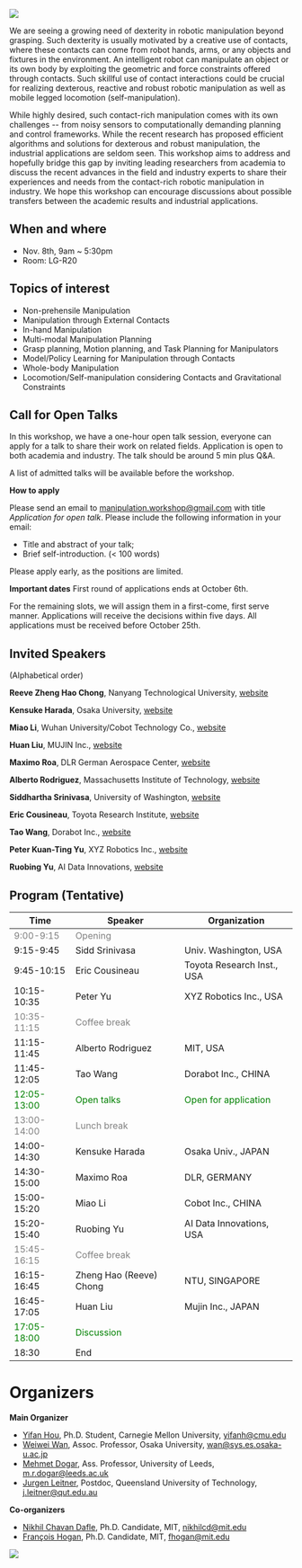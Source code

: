 ![]({{site.url}}/assets/img/teaser.PNG)

We are seeing a growing need of dexterity in robotic manipulation beyond grasping. Such dexterity is usually motivated by a creative use of contacts, where these contacts can come from robot hands, arms, or any objects and fixtures in the environment. An intelligent robot can manipulate an object or its own body by exploiting the geometric and force constraints offered through contacts. Such skillful use of contact interactions could  be crucial for realizing dexterous, reactive and robust robotic manipulation as well as mobile legged locomotion (self-manipulation).

While highly desired, such contact-rich manipulation comes with its own challenges -- from noisy sensors to computationally demanding planning and control frameworks. While the recent research has proposed efficient algorithms and solutions for dexterous and robust manipulation, the industrial applications are seldom seen. This workshop aims to address and hopefully bridge this gap by inviting leading researchers from academia to discuss the recent advances in the field and industry experts to share their experiences and needs from the contact-rich robotic manipulation in industry. We hope this workshop can encourage discussions about possible transfers between the academic results and industrial applications.

## When and where
* Nov. 8th, 9am ~ 5:30pm
* Room: LG-R20

## Topics of interest
- Non-prehensile Manipulation
- Manipulation through External Contacts
- In-hand Manipulation
- Multi-modal Manipulation Planning
- Grasp planning, Motion planning, and Task Planning for Manipulators
- Model/Policy Learning for Manipulation through Contacts
- Whole-body Manipulation
- Locomotion/Self-manipulation considering Contacts and Gravitational Constraints

## Call for Open Talks
In this workshop, we have a one-hour open talk session, everyone can apply for a talk to share their work on related fields. Application is open to both academia and industry. The talk should be around 5 min plus Q&A.

<!-- Each speaker will speak for 3\~5 minutes, followed by a 2min Q&A. Instead of using slides, please record a video (3\~5 min) of your slides. -->

A list of admitted talks will be available before the workshop.

**How to apply**

Please send an email to <a href = "mailto: manipulation.workshop@gmail.com">manipulation.workshop@gmail.com</a> with title *Application for open talk*.
Please include the following information in your email:
- Title and abstract of your talk;
- Brief self-introduction. (< 100 words)

Please apply early, as the positions are limited.

**Important dates**
First round of applications ends at October 6th.


For the remaining slots, we will assign them in a first-come, first serve manner. Applications will receive the decisions within five days. All applications must be received before October 25th.


## Invited Speakers
(Alphabetical order)

**Reeve Zheng Hao Chong**, Nanyang Technological University, [website](https://reeve333.wixsite.com/reeve-zhchong)

**Kensuke Harada**, Osaka University, [website](http://www.hlab.sys.es.osaka-u.ac.jp/people/harada/)

**Miao Li**, Wuhan University/Cobot Technology Co., [website](https://miaoli.github.io/)

**Huan Liu**, MUJIN Inc., [website](https://www.mujin.co.jp/en/)

**Maximo Roa**, DLR German Aerospace Center, [website](https://rmc.dlr.de/rm/en/staff/maximo.roa/)

**Alberto Rodriguez**, Massachusetts Institute of Technology, [website](http://meche.mit.edu/people/faculty/ALBERTOR@MIT.EDU)

**Siddhartha Srinivasa**, University of Washington, [website](https://goodrobot.ai/)

**Eric Cousineau**, Toyota Research Institute, [website](https://www.tri.global/)

**Tao Wang**, Dorabot Inc., [website](https://dorabot.com/)

**Peter Kuan-Ting Yu**, XYZ Robotics Inc., [website](https://www.xyzrobotics.ai/)

**Ruobing Yu**, AI Data Innovations, [website](https://www.aidatainnovations.com/)

## Program (Tentative)

Time | Speaker | Organization
------------ | ------------- | -------------
<font color="grey">9:00-9:15</font> | <font color="grey">Opening</font> |
9:15-9:45 | Sidd Srinivasa | Univ. Washington, USA
9:45-10:15 | Eric Cousineau | Toyota Research Inst., USA
10:15-10:35 | Peter Yu | XYZ Robotics Inc., USA
<font color="grey">10:35-11:15 </font> | <font color="grey">Coffee break</font> |
11:15-11:45 | Alberto Rodriguez | MIT, USA
11:45-12:05 | Tao Wang | Dorabot Inc., CHINA
<font color="green"> 12:05-13:00 </font> | <font color="green">Open talks</font> | <font color="green">Open for application</font>
<font color="grey">13:00-14:00 </font> | <font color="grey">Lunch break</font> |
14:00-14:30 | Kensuke Harada | Osaka Univ., JAPAN
14:30-15:00 | Maximo Roa | DLR, GERMANY
15:00-15:20 | Miao Li | Cobot Inc., CHINA
15:20-15:40 | Ruobing Yu | AI Data Innovations, USA
<font color="grey"> 15:45-16:15 </font> | <font color="grey">Coffee break</font> |
16:15-16:45 | Zheng Hao (Reeve) Chong | NTU, SINGAPORE
16:45-17:05 | Huan Liu | Mujin Inc., JAPAN
<font color="green"> 17:05-18:00 </font> | <font color="green">Discussion</font> |
18:30 | End |

# Organizers

**Main Organizer**
- [Yifan Hou](http://www.cs.cmu.edu/~yifanh/), Ph.D. Student, Carnegie Mellon University, yifanh@cmu.edu
- [Weiwei Wan](https://sites.google.com/site/weiweilab/), Assoc. Professor, Osaka University, wan@sys.es.osaka-u.ac.jp
- [Mehmet Dogar](https://engineering.leeds.ac.uk/staff/743/dr_mehmet_dogar), Ass. Professor, University of Leeds, m.r.dogar@leeds.ac.uk
- [Jurgen Leitner](https://staff.qut.edu.au/staff/j.leitner), Postdoc, Queensland University of Technology, j.leitner@qut.edu.au

**Co-organizers**
- [Nikhil Chavan Dafle](https://nikhilcd.mit.edu/), Ph.D. Candidate, MIT, nikhilcd@mit.edu
- [François Hogan](https://www.linkedin.com/in/francois-hogan-2b4025b6), Ph.D. Candidate, MIT, fhogan@mit.edu

![]({{site.url}}/assets/img/ending.png)

